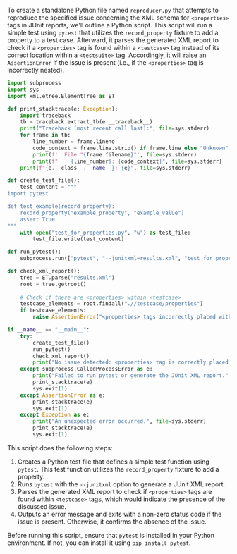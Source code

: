 To create a standalone Python file named `reproducer.py` that attempts to reproduce the specified issue concerning the XML schema for `<properties>` tags in JUnit reports, we'll outline a Python script. This script will run a simple test using `pytest` that utilizes the `record_property` fixture to add a property to a test case. Afterward, it parses the generated XML report to check if a `<properties>` tag is found within a `<testcase>` tag instead of its correct location within a `<testsuite>` tag. Accordingly, it will raise an `AssertionError` if the issue is present (i.e., if the `<properties>` tag is incorrectly nested).

```python
import subprocess
import sys
import xml.etree.ElementTree as ET

def print_stacktrace(e: Exception):
    import traceback
    tb = traceback.extract_tb(e.__traceback__)
    print("Traceback (most recent call last):", file=sys.stderr)
    for frame in tb:
        line_number = frame.lineno
        code_context = frame.line.strip() if frame.line else "Unknown"
        print(f'  File "{frame.filename}"', file=sys.stderr)
        print(f"    {line_number}: {code_context}", file=sys.stderr)
    print(f"{e.__class__.__name__}: {e}", file=sys.stderr)

def create_test_file():
    test_content = """
import pytest

def test_example(record_property):
    record_property("example_property", "example_value")
    assert True
"""
    with open("test_for_properties.py", "w") as test_file:
        test_file.write(test_content)

def run_pytest():
    subprocess.run(["pytest", "--junitxml=results.xml", "test_for_properties.py"], check=True)

def check_xml_report():
    tree = ET.parse("results.xml")
    root = tree.getroot()
    
    # Check if there are <properties> within <testcase>
    testcase_elements = root.findall(".//testcase/properties")
    if testcase_elements:
        raise AssertionError("<properties> tags incorrectly placed within <testcase> tags.")

if __name__ == "__main__":
    try:
        create_test_file()
        run_pytest()
        check_xml_report()
        print("No issue detected: <properties> tag is correctly placed or not present.")
    except subprocess.CalledProcessError as e:
        print("Failed to run pytest or generate the JUnit XML report.", file=sys.stderr)
        print_stacktrace(e)
        sys.exit(1)
    except AssertionError as e:
        print_stacktrace(e)
        sys.exit(1)
    except Exception as e:
        print("An unexpected error occurred.", file=sys.stderr)
        print_stacktrace(e)
        sys.exit(1)
```

This script does the following steps:

1. Creates a Python test file that defines a simple test function using `pytest`. This test function utilizes the `record_property` fixture to add a property.
2. Runs `pytest` with the `--junitxml` option to generate a JUnit XML report.
3. Parses the generated XML report to check if `<properties>` tags are found within `<testcase>` tags, which would indicate the presence of the discussed issue.
4. Outputs an error message and exits with a non-zero status code if the issue is present. Otherwise, it confirms the absence of the issue.

Before running this script, ensure that `pytest` is installed in your Python environment. If not, you can install it using `pip install pytest`.